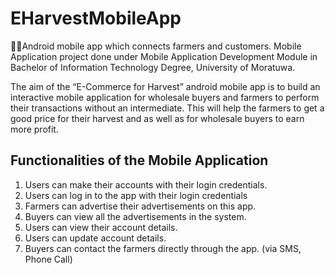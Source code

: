 # EHarvestMobileApp
🌵🌿Android mobile app which connects farmers and customers. Mobile Application project done under Mobile Application Development Module in Bachelor of Information Technology Degree, University of Moratuwa.


The aim of the “E-Commerce for Harvest” android mobile app is to build an interactive mobile application for wholesale buyers and farmers to perform their transactions without an intermediate. This will help the farmers to get a good price for their harvest and as well as for wholesale buyers to earn more profit.

## Functionalities of the Mobile Application

1. Users can make their accounts with their login credentials.
2. Users can log in to the app with their login credentials
3. Farmers can advertise their advertisements on this app.
4. Buyers can view all the advertisements in the system.
5. Users can view their account details.
6. Users can update account details.
7. Buyers can contact the farmers directly through the app. (via SMS, Phone Call)
